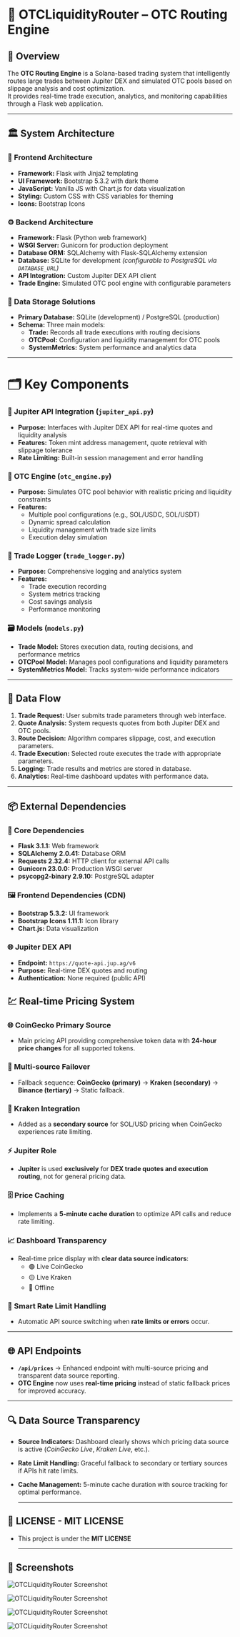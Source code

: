 # 🔗 OTCLiquidityRouter – OTC Routing Engine

## 📄 Overview

The **OTC Routing Engine** is a Solana-based trading system that intelligently routes large trades between Jupiter DEX and simulated OTC pools based on slippage analysis and cost optimization.  
It provides real-time trade execution, analytics, and monitoring capabilities through a Flask web application.

---

## 🏛️ System Architecture

### 🎨 Frontend Architecture
- **Framework:** Flask with Jinja2 templating
- **UI Framework:** Bootstrap 5.3.2 with dark theme
- **JavaScript:** Vanilla JS with Chart.js for data visualization
- **Styling:** Custom CSS with CSS variables for theming
- **Icons:** Bootstrap Icons

### ⚙️ Backend Architecture
- **Framework:** Flask (Python web framework)
- **WSGI Server:** Gunicorn for production deployment
- **Database ORM:** SQLAlchemy with Flask-SQLAlchemy extension
- **Database:** SQLite for development *(configurable to PostgreSQL via `DATABASE_URL`)*
- **API Integration:** Custom Jupiter DEX API client
- **Trade Engine:** Simulated OTC pool engine with configurable parameters

### 💾 Data Storage Solutions
- **Primary Database:** SQLite (development) / PostgreSQL (production)
- **Schema:** Three main models:
  - **Trade:** Records all trade executions with routing decisions
  - **OTCPool:** Configuration and liquidity management for OTC pools
  - **SystemMetrics:** System performance and analytics data

---

# 🗂️ Key Components

### 🔗 Jupiter API Integration (`jupiter_api.py`)
- **Purpose:** Interfaces with Jupiter DEX API for real-time quotes and liquidity analysis
- **Features:** Token mint address management, quote retrieval with slippage tolerance
- **Rate Limiting:** Built-in session management and error handling

### 🏦 OTC Engine (`otc_engine.py`)
- **Purpose:** Simulates OTC pool behavior with realistic pricing and liquidity constraints
- **Features:**
  - Multiple pool configurations (e.g., SOL/USDC, SOL/USDT)
  - Dynamic spread calculation
  - Liquidity management with trade size limits
  - Execution delay simulation

### 📝 Trade Logger (`trade_logger.py`)
- **Purpose:** Comprehensive logging and analytics system
- **Features:**
  - Trade execution recording
  - System metrics tracking
  - Cost savings analysis
  - Performance monitoring

### 🗃️ Models (`models.py`)
- **Trade Model:** Stores execution data, routing decisions, and performance metrics
- **OTCPool Model:** Manages pool configurations and liquidity parameters
- **SystemMetrics Model:** Tracks system-wide performance indicators

---

## 🔄 Data Flow

1. **Trade Request:** User submits trade parameters through web interface.
2. **Quote Analysis:** System requests quotes from both Jupiter DEX and OTC pools.
3. **Route Decision:** Algorithm compares slippage, cost, and execution parameters.
4. **Trade Execution:** Selected route executes the trade with appropriate parameters.
5. **Logging:** Trade results and metrics are stored in database.
6. **Analytics:** Real-time dashboard updates with performance data.

---

## 📦 External Dependencies

### 🧰 Core Dependencies
- **Flask 3.1.1:** Web framework
- **SQLAlchemy 2.0.41:** Database ORM
- **Requests 2.32.4:** HTTP client for external API calls
- **Gunicorn 23.0.0:** Production WSGI server
- **psycopg2-binary 2.9.10:** PostgreSQL adapter

### 🖼️ Frontend Dependencies (CDN)
- **Bootstrap 5.3.2:** UI framework
- **Bootstrap Icons 1.11.1:** Icon library
- **Chart.js:** Data visualization

### 🌐 Jupiter DEX API
- **Endpoint:** `https://quote-api.jup.ag/v6`
- **Purpose:** Real-time DEX quotes and routing
- **Authentication:** None required (public API)

## 💹 Real-time Pricing System

### 🌐 CoinGecko Primary Source
- Main pricing API providing comprehensive token data with **24-hour price changes** for all supported tokens.

### 🔗 Multi-source Failover
- Fallback sequence: **CoinGecko (primary)** → **Kraken (secondary)** → **Binance (tertiary)** → Static fallback.

### 🐙 Kraken Integration
- Added as a **secondary source** for SOL/USD pricing when CoinGecko experiences rate limiting.

### ⚡ Jupiter Role
- **Jupiter** is used **exclusively** for **DEX trade quotes and execution routing**, not for general pricing data.

### 🗄️ Price Caching
- Implements a **5-minute cache duration** to optimize API calls and reduce rate limiting.

### 📈 Dashboard Transparency
- Real-time price display with **clear data source indicators**:
  - 🟢 Live CoinGecko
  - 🟡 Live Kraken
  - 🔴 Offline

### 🤖 Smart Rate Limit Handling
- Automatic API source switching when **rate limits or errors** occur.

---

## 🌐 API Endpoints

- **`/api/prices`** → Enhanced endpoint with multi-source pricing and transparent data source reporting.
- **OTC Engine** now uses **real-time pricing** instead of static fallback prices for improved accuracy.

---

## 🔍 Data Source Transparency

- **Source Indicators:** Dashboard clearly shows which pricing data source is active (*CoinGecko Live*, *Kraken Live*, etc.).
- **Rate Limit Handling:** Graceful fallback to secondary or tertiary sources if APIs hit rate limits.
- **Cache Management:** 5-minute cache duration with source tracking for optimal performance.

  ---

## 📜 LICENSE - MIT LICENSE 
  - This project is under the **MIT LICENSE**

    ---
    

## 📸 Screenshots

![OTCLiquidityRouter Screenshot](https://github.com/btorressz/OTCLiquidityRouter/blob/main/OTCLiquidityRouter1.jpg?raw=true)

![OTCLiquidityRouter Screenshot](https://github.com/btorressz/OTCLiquidityRouter/blob/main/OTCLiquidityRouter2.jpg?raw=true)

![OTCLiquidityRouter Screenshot](https://github.com/btorressz/OTCLiquidityRouter/blob/main/OTCLiquidityRouter3.jpg?raw=true)

![OTCLiquidityRouter Screenshot](https://github.com/btorressz/OTCLiquidityRouter/blob/main/OTCLiquidityRouter4.jpg?raw=true)




